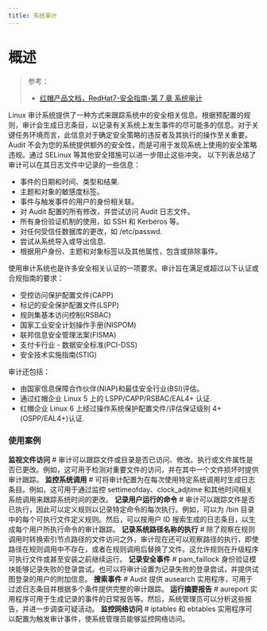 ```yaml
---
title: 系统审计
---
```


# 概述

> 参考：
> - [红帽产品文档，RedHat7-安全指南-第 7 章 系统审计](https://access.redhat.com/documentation/en-us/red_hat_enterprise_linux/7/html/security_guide/chap-system_auditing)

Linux 审计系统提供了一种方式来跟踪系统中的安全相关信息。根据预配置的规则，审计会生成日志条目，以记录有关系统上发生事件的尽可能多的信息。对于关键任务环境而言，此信息对于确定安全策略的违反者及其执行的操作至关重要。Audit 不会为您的系统提供额外的安全性，而是可用于发现系统上使用的安全策略违规。通过 SELinux 等其他安全措施可以进一步阻止这些冲突。
以下列表总结了审计可以在其日志文件中记录的一些信息：

- 事件的日期和时间、类型和结果.
- 主题和对象的敏感度标签。
- 事件与触发事件的用户的身份相关联。
- 对 Audit 配置的所有修改，并尝试访问 Audit 日志文件。
- 所有身份验证机制的使用，如 SSH 和 Kerberos 等。
- 对任何受信任数据库的更改，如 /etc/passwd.
- 尝试从系统导入或导出信息.
- 根据用户身份、主题和对象标签以及其他属性，包含或排除事件。

使用审计系统也是许多安全相关认证的一项要求。审计旨在满足或超过以下认证或合规指南的要求：

- 受控访问保护配置文件(CAPP)
- 标记的安全保护配置文件(LSPP)
- 规则集基本访问控制(RSBAC)
- 国家工业安全计划操作手册(NISPOM)
- 联邦信息安全管理法案(FISMA)
- 支付卡行业 - 数据安全标准(PCI-DSS)
- 安全技术实施指南(STIG)

审计还包括：

- 由国家信息保障合作伙伴(NIAP)和最佳安全行业(BSI)评估。
- 通过红帽企业 Linux 5 上的 LSPP/CAPP/RSBAC/EAL4+ 认证.
- 红帽企业 Linux 6 上经过操作系统保护配置文件/评估保证级别 4+(OSPP/EAL4+)认证.

### 使用案例

**监视文件访问** # 审计可以跟踪文件或目录是否已访问、修改、执行或文件属性是否已更改。例如，这可用于检测对重要文件的访问，并在其中一个文件损坏时提供审计跟踪。
**监控系统调用** # 可将审计配置为在每次使用特定系统调用时生成日志条目。例如，这可用于通过监控 settimeofday、clock_adjtime 和其他时间相关系统调用来跟踪系统时间的更改。
**记录用户运行的命令** # 审计可以跟踪文件是否已执行，因此可以定义规则以记录特定命令的每次执行。例如，可以为 /bin 目录中的每个可执行文件定义规则。然后，可以按用户 ID 搜索生成的日志条目，以生成每个用户所执行命令的审计跟踪。
**记录系统路径名称的执行** # 除了观察在规则调用时转换索引节点路径的文件访问之外，审计现在还可以观察路径的执行，即使路径在规则调用中不存在，或者在规则调用后替换了文件。这允许规则在升级程序可执行文件或甚至安装之前继续运行。
**记录安全事件** # pam_faillock 身份验证模块能够记录失败的登录尝试。也可以将审计设置为记录失败的登录尝试，并提供试图登录的用户的附加信息。
**搜索事件** # Audit 提供 ausearch 实用程序，可用于过滤日志条目并根据多个条件提供完整的审计跟踪。
**运行摘要报告** # aureport 实用程序可用于生成记录的事件的日常报告等。然后，系统管理员可以分析这些报告，并进一步调查可疑活动。
**监控网络访问** # iptables 和 ebtables 实用程序可以配置为触发审计事件，使系统管理员能够监控网络访问。
